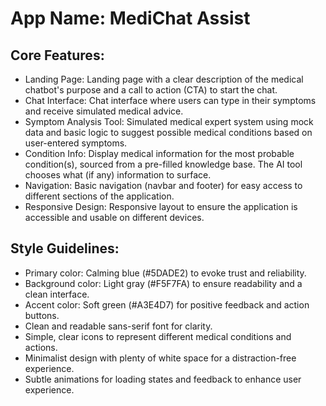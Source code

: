 # **App Name**: MediChat Assist

## Core Features:

- Landing Page: Landing page with a clear description of the medical chatbot's purpose and a call to action (CTA) to start the chat.
- Chat Interface: Chat interface where users can type in their symptoms and receive simulated medical advice.
- Symptom Analysis Tool: Simulated medical expert system using mock data and basic logic to suggest possible medical conditions based on user-entered symptoms.
- Condition Info: Display medical information for the most probable condition(s), sourced from a pre-filled knowledge base. The AI tool chooses what (if any) information to surface.
- Navigation: Basic navigation (navbar and footer) for easy access to different sections of the application.
- Responsive Design: Responsive layout to ensure the application is accessible and usable on different devices.

## Style Guidelines:

- Primary color: Calming blue (#5DADE2) to evoke trust and reliability.
- Background color: Light gray (#F5F7FA) to ensure readability and a clean interface.
- Accent color: Soft green (#A3E4D7) for positive feedback and action buttons.
- Clean and readable sans-serif font for clarity.
- Simple, clear icons to represent different medical conditions and actions.
- Minimalist design with plenty of white space for a distraction-free experience.
- Subtle animations for loading states and feedback to enhance user experience.